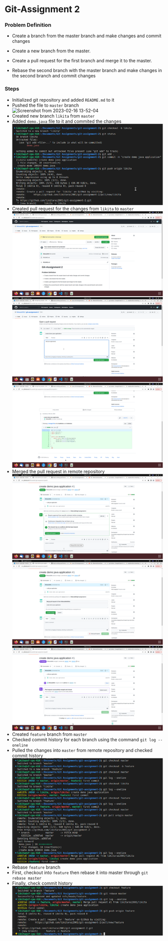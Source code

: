 # Git-Assignment 2

### Problem Definition

- Create a branch from the master branch and make changes and commit changes

- Create a new branch from the master.

- Create a pull request for the first branch and merge it to the master.

- Rebase the second branch with the master branch and make changes in the second branch and commit changes

### Steps

- Initialized git repository and added `README.md` to it
- Pushed the file to `master` branch
![Screenshot from 2023-02-16 13-52-04](https://user-images.githubusercontent.com/125335643/219331765-24cb6a3b-de84-4685-8ed4-1506c0f7a59e.png)
- Created new branch `likita` from `master`
- Added `demo.java` file to it and commited the changes
![branch likita first commit](images/Screenshot%20from%202023-02-16%2015-32-24.png)
- Created pull request for the changes from `likita` to `master`
![PR](images/Screenshot%20from%202023-02-16%2014-13-10.png)
![PR](images/Screenshot%20from%202023-02-16%2014-14-05.png)
![PR](images/Screenshot%20from%202023-02-16%2014-14-15.png)
- Merged the pull request in remote repository
![merge PR](images/Screenshot%20from%202023-02-16%2014-14-39.png)
![merge PR](images/Screenshot%20from%202023-02-16%2014-14-57.png)
![merge PR](images/Screenshot%20from%202023-02-16%2014-15-09.png)
- Created `feature` branch from `master`
- Checked commit history for each branch using the command `git log --oneline`
- Pulled the changes into `master` from remote repository and checked commit history
![check log](images/Screenshot%20from%202023-02-16%2015-47-14.png)
- Rebase `feature` branch
- First, checkout into `feature` then rebase it into master through `git rebase master`
- Finally, check commit history
![rebase feature branch](images/Screenshot%20from%202023-02-16%2015-48-07.png)
